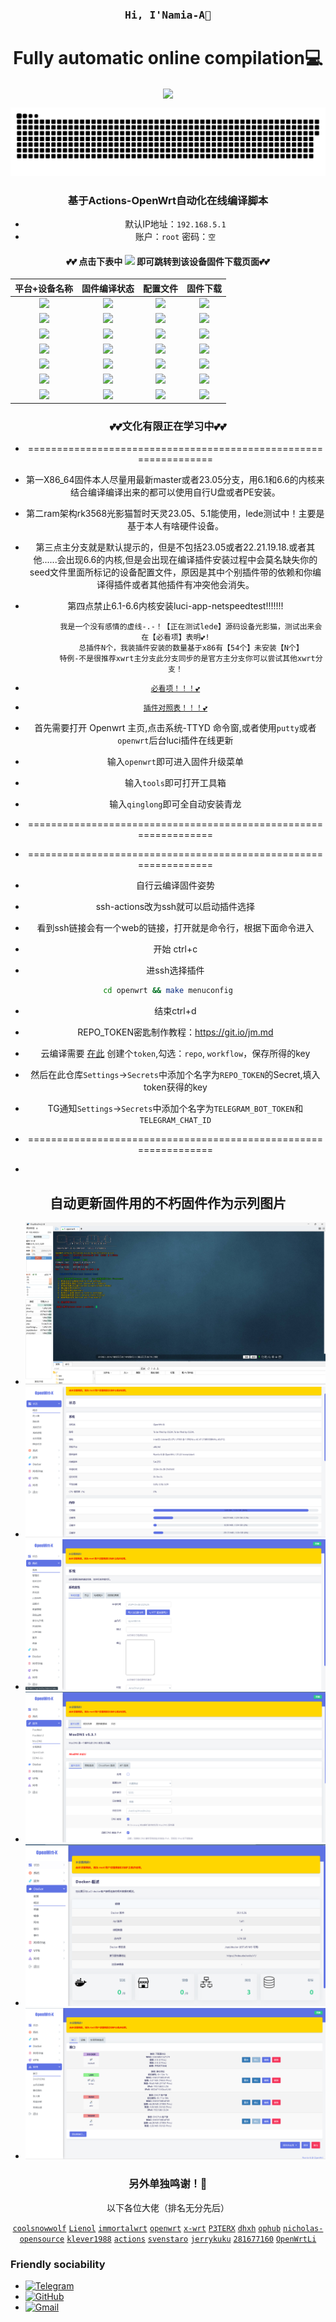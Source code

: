 

<h3 align="center"><samp> Hi, I'Namia-A👋 </samp></h4> 
<h1 align="center">Fully automatic online compilation💻</h1>
<p align="center"><img align="center"  width="182" src="https://komarev.com/ghpvc/?username=DeveloperMDCM&color=green&label=DeveloperMDCM%20profile%20views"/></p> 
<p align="center"><a href=#><img src="contributions.svg"></a></p> 
<div align="center">

### 基于Actions-OpenWrt自动化在线编译脚本
- 默认IP地址：`192.168.5.1`
- 账户：`root`   密码：`空`


#### 💕💕 点击下表中 [![](https://img.shields.io/badge/下载-链接-blueviolet.svg?style=flat&logo=hack-the-box)](https://github.com/Namia-A/OpenWrt-X/releases) 即可跳转到该设备固件下载页面💕💕
| 平台+设备名称 | 固件编译状态 | 配置文件 | 固件下载 |
| :-------------: | :-------------: | :-------------: | :-------------: |
| [![](https://img.shields.io/badge/openwrt-X86_64-32C955.svg?logo=openwrt)](https://github.com/Namia-A/OpenWrt-X/blob/main/.github/workflows/Lede.yml) | [![](https://github.com/Namia-A/OpenWrt-X/actions/workflows/Lede.yml/badge.svg)](https://github.com/Namia-A/OpenWrt-X/actions/workflows/Lede.yml) | [![](https://img.shields.io/badge/编译-配置-orange.svg?logo=apache-spark)](https://github.com/Namia-A/OpenWrt-X/blob/main/build/Lede/seed/x86_64) | [![](https://img.shields.io/badge/下载-链接-blueviolet.svg?logo=hack-the-box)](https://github.com/Namia-A/OpenWrt-X/releases/tag/Update-x86) |
| [![](https://img.shields.io/badge/openwrt-R2C-32C955.svg?logo=openwrt)](https://github.com/Namia-A/OpenWrt-X/blob/main/.github/workflows/Lede.yml) | [![](https://github.com/Namia-A/OpenWrt-X/actions/workflows/Lede.yml/badge.svg)](https://github.com/Namia-A/OpenWrt-X/actions/workflows/Lede.yml) | [![](https://img.shields.io/badge/编译-配置-orange.svg?logo=apache-spark)](https://github.com/Namia-A/OpenWrt-X/blob/main/build/Lede/seed/r2c) | [![](https://img.shields.io/badge/下载-链接-blueviolet.svg?logo=hack-the-box)](https://github.com/Namia-A/OpenWrt-X/releases/tag/Update-rockchip) |
| [![](https://img.shields.io/badge/openwrt-R2S-32C955.svg?logo=openwrt)](https://github.com/Namia-A/OpenWrt-X/blob/main/.github/workflows/Lede.yml) | [![](https://github.com/Namia-A/OpenWrt-X/actions/workflows/Lede.yml/badge.svg)](https://github.com/Namia-A/OpenWrt-X/actions/workflows/Lede.yml) | [![](https://img.shields.io/badge/编译-配置-orange.svg?logo=apache-spark)](https://github.com/Namia-A/OpenWrt-X/blob/main/build/Lede/seed/r2s) | [![](https://img.shields.io/badge/下载-链接-blueviolet.svg?logo=hack-the-box)](https://github.com/Namia-A/OpenWrt-X/releases/tag/Update-rockchip) |
| [![](https://img.shields.io/badge/openwrt-R4S-32C955.svg?logo=openwrt)](https://github.com/Namia-A/OpenWrt-X/blob/main/.github/workflows/Lede.yml) | [![](https://github.com/Namia-A/OpenWrt-X/actions/workflows/Lede.yml/badge.svg)](https://github.com/Namia-A/OpenWrt-X/actions/workflows/Lede.yml) | [![](https://img.shields.io/badge/编译-配置-orange.svg?logo=apache-spark)](https://github.com/Namia-A/OpenWrt-X/blob/main/build/Lede/seed/r4s) | [![](https://img.shields.io/badge/下载-链接-blueviolet.svg?logo=hack-the-box)](https://github.com/Namia-A/OpenWrt-X/releases/tag/Update-rockchip) |
| [![](https://img.shields.io/badge/openwrt-R5S-32C955.svg?logo=openwrt)](https://github.com/Namia-A/OpenWrt-X/blob/main/.github/workflows/Lede.yml) | [![](https://github.com/Namia-A/OpenWrt-X/actions/workflows/Lede.yml/badge.svg)](https://github.com/Namia-A/OpenWrt-X/actions/workflows/Lede.yml) | [![](https://img.shields.io/badge/编译-配置-orange.svg?logo=apache-spark)](https://github.com/Namia-A/OpenWrt-X/blob/main/build/Lede/seed/r5s) | [![](https://img.shields.io/badge/下载-链接-blueviolet.svg?logo=hack-the-box)](https://github.com/Namia-A/OpenWrt-X/releases/tag/Update-rockchip) |
| [![](https://img.shields.io/badge/openwrt-N1-32C955.svg?logo=openwrt)](https://github.com/Namia-A/OpenWrt-X/blob/main/.github/workflows/Lede.yml) | [![](https://github.com/Namia-A/OpenWrt-X/actions/workflows/Lede.yml/badge.svg)](https://github.com/Namia-A/OpenWrt-X/actions/workflows/Lede.yml) | [![](https://img.shields.io/badge/编译-配置-orange.svg?logo=apache-spark)](https://github.com/Namia-A/OpenWrt-X/blob/main/build/Lede/seed/n1) | [![](https://img.shields.io/badge/下载-链接-blueviolet.svg?logo=hack-the-box)](https://github.com/Namia-A/OpenWrt-X/releases/tag/20230723055753) |
| [![](https://img.shields.io/badge/openwrt-K2P-32C955.svg?logo=openwrt)](https://github.com/Namia-A/OpenWrt-X/blob/main/.github/workflows/Lede.yml) | [![](https://github.com/Namia-A/OpenWrt-X/actions/workflows/Lede.yml/badge.svg)](https://github.com/Namia-A/OpenWrt-X/actions/workflows/Lede.yml) | [![](https://img.shields.io/badge/编译-配置-orange.svg?logo=apache-spark)](https://github.com/Namia-A/OpenWrt-X/blob/main/build/Lede/seed/phicomm_k2p) | [![](https://img.shields.io/badge/下载-链接-blueviolet.svg?logo=hack-the-box)](https://github.com/Namia-A/OpenWrt-X/releases/tag/a20230723075212) |


### 💕💕文化有限正在学习中💕💕
- ================================================================
- 第一X86_64固件本人尽量用最新master或者23.05分支，用6.1和6.6的内核来结合编译编译出来的都可以使用自行U盘或者PE安装。
- 第二ram架构rk3568光影猫暂时天灵23.05、5.1能使用，lede测试中！主要是基于本人有啥硬件设备。
- 第三点主分支就是默认提示的，但是不包括23.05或者22.21.19.18.或者其他......会出现6.6的内核,但是会出现在编译插件安装过程中会莫名缺失你的seed文件里面所标记的设备配置文件，原因是其中个别插件带的依赖和你编译得插件或者其他插件有冲突他会消失。
- 第四点禁止6.1-6.6内核安装luci-app-netspeedtest!!!!!!!

             我是一个没有感情的虚线-.-！【正在测试lede】源码设备光影猫，测试出来会在【必看项】表明💕!
             总插件N个，我装插件安装的数量基于x86有【54个】未安装【N个】
             特例-不是很推荐xwrt主分支此分支同步的是官方主分支你可以尝试其他xwrt分支！

- [`必看项！！！💕`](https://github.com/Namia-A/OpenWrt-X/blob/main/backups/%E5%B7%B2%E7%BC%96%E8%AF%91%E8%AF%B4%E6%98%8E/txt)
- [`插件对照表！！！💕`](https://raw.githubusercontent.com/Namia-A/OpenWrt-X/main/backups/%E6%8F%92%E4%BB%B6%E5%AF%B9%E7%85%A7%E8%A1%A8/txt)
- 首先需要打开 Openwrt 主页,点击系统-TTYD 命令窗,或者使用```putty```或者```openwrt```后台luci插件在线更新 
- 输入`openwrt`即可进入固件升级菜单                            
- 输入`tools`即可打开工具箱
- 输入`qinglong`即可全自动安装青龙 
- ================================================================

- ================================================================
- 自行云编译固件姿势
- ssh-actions改为ssh就可以启动插件选择
- 看到ssh链接会有一个web的链接，打开就是命令行，根据下面命令进入
- 开始 ctrl+c 
- 进ssh选择插件 
``` bash
cd openwrt && make menuconfig
```
- 结束ctrl+d
- REPO_TOKEN密匙制作教程：https://git.io/jm.md
- 云编译需要 [在此](https://github.com/settings/tokens) 创建个```token```,勾选：```repo```, ```workflow```，保存所得的key
- 然后在此仓库```Settings```->```Secrets```中添加个名字为```REPO_TOKEN```的Secret,填入token获得的key

- TG通知```Settings```->```Secrets```中添加个名字为```TELEGRAM_BOT_TOKEN```和```TELEGRAM_CHAT_ID```
- ================================================================
- 
## 自动更新固件用的不朽固件作为示列图片
- ![img.png](backups/实例/img.png)
- ![1.png](backups/实例/1img.png)
- ![2.png](backups/实例/2img.png)
- ![img2.png](backups/实例/3img.png)
- ![img3.png](backups/实例/4img.png)
- ![img2.png](backups/实例/5img.png)
### 另外单独鸣谢！🎉
 以下各位大佬（排名无分先后）<br />
 
 [`coolsnowwolf`](https://github.com/coolsnowwolf/lede/tree/master)
 [`Lienol`](https://github.com/Lienol/openwrt/tree/21.02)
 [`immortalwrt`](https://github.com/immortalwrt/immortalwrt)
 [`openwrt`](https://github.com/openwrt/openwrt)
 [`x-wrt`](https://github.com/x-wrt/x-wrt)
 [`P3TERX`](https://github.com/P3TERX/Actions-OpenWrt)
 [`dhxh`](https://github.com/dhxh/Openwrt-Build)
 [`ophub`](https://github.com/ophub/amlogic-s9xxx-openwrt)
 [`nicholas-opensource`](https://github.com/nicholas-opensource/OpenWrt-Autobuild)
 [`klever1988`](https://github.com/klever1988/cachewrtbuild)
 [`actions`](https://github.com/actions/upload-artifact)
 [`svenstaro`](https://github.com/svenstaro/upload-release-action)
 [`jerrykuku`](https://github.com/jerrykuku/luci-theme-argon)
 [`281677160`](https://github.com/281677160/bendi)
 [`OpenWrtLi`](https://github.com/OpenWrtLi/OpenWrtli)
</div>

### Friendly sociability
- [![Telegram](https://img.shields.io/badge/-Telegram-D114855?style=flat&logo=Telegraml&logoColor=white)](https://t.me/+LPeqwOcUjk40ZjRl)
- [![GitHub](https://img.shields.io/badge/-GitHub-181717?style=flat&logo=GitHub&logoColor=white)](https://github.com/Namia-A)
- [![Gmail](https://img.shields.io/badge/-Gmail-D14836?style=flat&logo=Gmail&logoColor=white)](mailto:kmy258855@gmail.com)

